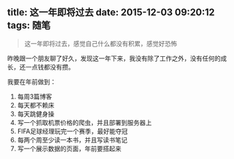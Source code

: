 title: 这一年即将过去
date: 2015-12-03 09:20:12
tags: 随笔
---

> 这一年即将过去，感觉自己什么都没有积累，感觉好恐怖

昨晚跟一个朋友聊了好久，发现这一年下来，我没有除了工作之外，没有任何的成长，还一点钱都没有攒。
<!--more-->

我要在年前做到：
1. 每周3篇博客
2. 每天都不赖床
3. 每天跳健身操
4. 写一个抓取机票价格的爬虫，并且部署到服务器上
5. FIFA足球经理玩完一个赛季，最好能夺冠
6. 每两个周至少读一本书，并且写读书笔记
7. 写一个展示数据的页面，年前要搭起来
